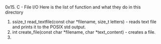 0x15. C - File I/O
Here is the list of function and what they do in this directory
1. ssize_t read_textfile(const char *filename, size_t letters) - reads text file and prints it to the POSIX std output.
2. int create_file(const char *filename, char *text_content) - creates a file.
3. 
